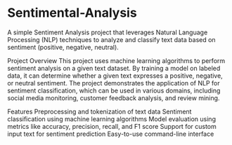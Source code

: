 # Sentimental-Analysis
A simple Sentiment Analysis project that leverages Natural Language Processing (NLP) techniques to analyze and classify text data based on sentiment (positive, negative, neutral).

Project Overview
This project uses machine learning algorithms to perform sentiment analysis on a given text dataset. By training a model on labeled data, it can determine whether a given text expresses a positive, negative, or neutral sentiment. The project demonstrates the application of NLP for sentiment classification, which can be used in various domains, including social media monitoring, customer feedback analysis, and review mining.

Features
Preprocessing and tokenization of text data
Sentiment classification using machine learning algorithms
Model evaluation using metrics like accuracy, precision, recall, and F1 score
Support for custom input text for sentiment prediction
Easy-to-use command-line interface
